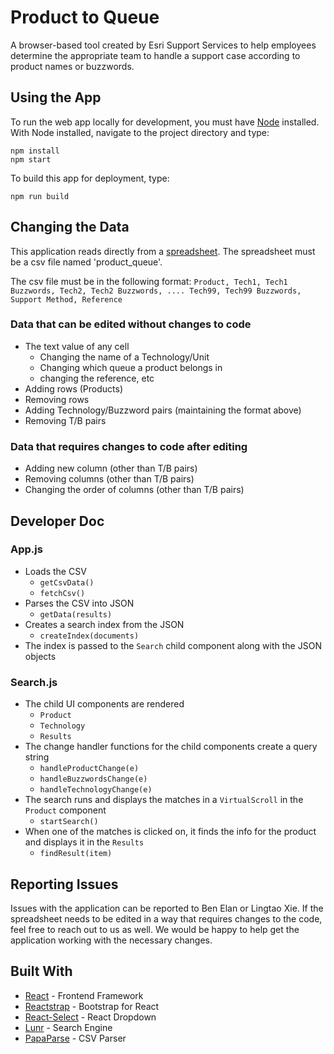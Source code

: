 # Product to Queue
A browser-based tool created by Esri Support Services to help employees determine the appropriate team to handle a support case according to product names or buzzwords.

## Using the App
To run the web app locally for development, you must have [Node](https://nodejs.org/en/) installed. With Node installed, navigate to the project directory and type:
```
npm install
npm start
```
To build this app for deployment, type:
```
npm run build
```

## Changing the Data
This application reads directly from a [spreadsheet](https://github.com/benelan/product2queue/blob/master/public/data/product_queue.csv). The spreadsheet must be a csv file named 'product_queue'.

The csv file must be in the following format:
``Product, Tech1, Tech1 Buzzwords, Tech2, Tech2 Buzzwords, .... Tech99, Tech99 Buzzwords, Support Method, Reference``

### Data that can be edited without changes to code
- The text value of any cell
	- Changing the name of a Technology/Unit
	- Changing which queue a product belongs in
	- changing the reference, etc
- Adding rows (Products)
- Removing rows
- Adding Technology/Buzzword pairs (maintaining the format above)
- Removing T/B pairs
  
### Data that requires changes to code after editing
- Adding new column (other than T/B pairs)
- Removing columns (other than T/B pairs)
- Changing the order of columns (other than T/B pairs)

## Developer Doc
### App.js
- Loads the CSV
	- ``getCsvData()``
	- ``fetchCsv()``
- Parses the CSV into JSON
	- ``getData(results)``
- Creates a search index from the JSON
	- ``createIndex(documents)``
- The index is passed to the ``Search`` child component along with the JSON objects

### Search.js
- The child UI components are rendered
	- ``Product``
	- ``Technology``
	-  ``Results``
- The change handler functions for the child components create a query string
	- ``handleProductChange(e)``
	- ``handleBuzzwordsChange(e)``
	- ``handleTechnologyChange(e)``
- The search runs and displays the matches in a ``VirtualScroll`` in the ``Product`` component
	- ``startSearch()``
- When one of the matches is clicked on, it finds the info for the product and displays it in the ``Results``
	- ``findResult(item)``

## Reporting Issues
Issues with the application can be reported to Ben Elan or Lingtao Xie. If the spreadsheet needs to be edited in a way that requires changes to the code, feel free to reach out to us as well. We would be happy to help get the application working with the necessary changes.

## Built With
* [React](https://reactjs.org/) - Frontend Framework
* [Reactstrap](https://reactstrap.github.io/) - Bootstrap for React
* [React-Select](https://react-select.com/home) - React Dropdown
* [Lunr](https://lunrjs.com/) - Search Engine
* [PapaParse](https://www.papaparse.com) - CSV Parser

